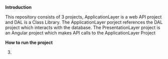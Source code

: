 **Introduction**

This repository consists of 3 projects, ApplicationLayer is a web API project and DAL is a Class Library. The ApplicationLayer porject references the DAL project which interacts with the database. The PresentationLayer project is an Angular project which makes API calls to the ApplicationLayer Project

**How to run the project**

3.  
